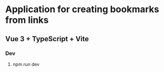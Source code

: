 # Application for creating bookmarks from links
## Vue 3 + TypeScript + Vite
### Dev
1. npm run dev
